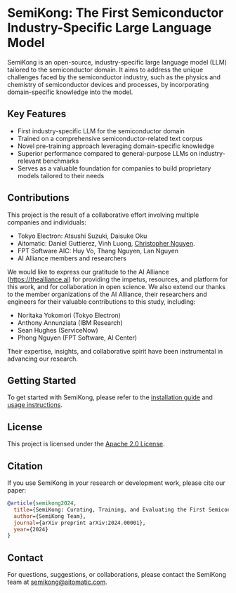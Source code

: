 # SemiKong: The First Semiconductor Industry-Specific Large Language Model

SemiKong is an open-source, industry-specific large language model (LLM) tailored to the semiconductor domain. It aims to address the unique challenges faced by the semiconductor industry, such as the physics and chemistry of semiconductor devices and processes, by incorporating domain-specific knowledge into the model.

## Key Features

- First industry-specific LLM for the semiconductor domain
- Trained on a comprehensive semiconductor-related text corpus
- Novel pre-training approach leveraging domain-specific knowledge
- Superior performance compared to general-purpose LLMs on industry-relevant benchmarks
- Serves as a valuable foundation for companies to build proprietary models tailored to their needs

## Contributions

This project is the result of a collaborative effort involving multiple companies and individuals:
 
- Tokyo Electron: Atsushi Suzuki, Daisuke Oku
- Aitomatic: Daniel Guttierez, Vinh Luong, [Christopher Nguyen](https://github.com/ctn).
- FPT Software AIC: Huy Vo, Thang Nguyen, Lan Nguyen
- AI Alliance members and researchers

We would like to express our gratitude to the AI Alliance (https://thealliance.ai) for providing the impetus, resources, and platform for this work, and for collaboration in open science. We also extend our thanks to the member organizations of the AI Alliance, their researchers and engineers for their valuable contributions to this study, including:

- Noritaka Yokomori (Tokyo Electron)
- Anthony Annunziata (IBM Research)
- Sean Hughes (ServiceNow)
- Phong Nguyen (FPT Software, AI Center)

Their expertise, insights, and collaborative spirit have been instrumental in advancing our research.

## Getting Started

To get started with SemiKong, please refer to the [installation guide](INSTALL.md) and [usage instructions](USAGE.md).

## License

This project is licensed under the [Apache 2.0 License](LICENSE).

## Citation

If you use SemiKong in your research or development work, please cite our paper:

```bibtex
@article{semikong2024,
  title={SemiKong: Curating, Training, and Evaluating the First Semiconductor Industry-Specific Large Language Model},
  author={SemiKong Team},
  journal={arXiv preprint arXiv:2024.00001},
  year={2024}
}
```

## Contact

For questions, suggestions, or collaborations, please contact the SemiKong team at semikong@aitomatic.com.
